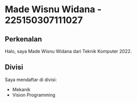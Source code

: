 # Made Wisnu Widana - 225150307111027
## Perkenalan
Halo, saya Made Wisnu Widana dari Teknik Komputer 2022.
## Divisi
Saya mendaftar di divisi:
- Mekanik
- Vision Programming

